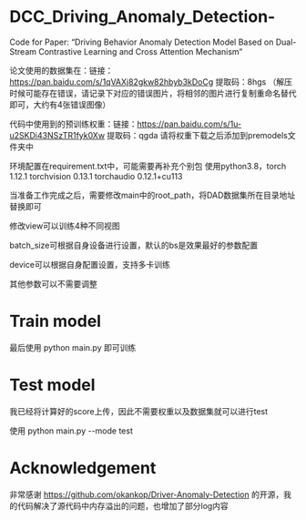# DCC_Driving_Anomaly_Detection-
Code for Paper: “Driving Behavior Anomaly Detection Model Based on Dual-Stream Contrastive Learning and Cross Attention Mechanism”

论文使用的数据集在：链接：https://pan.baidu.com/s/1qVAXj82gkw82hbyb3kDoCg 提取码：8hgs 
（解压时候可能存在错误，请记录下对应的错误图片，将相邻的图片进行复制重命名替代即可，大约有4张错误图像）

代码中使用到的预训练权重：链接：https://pan.baidu.com/s/1u-u2SKDi43NSzTR1fyk0Xw 提取码：qgda 
请将权重下载之后添加到premodels文件夹中

环境配置在requirement.txt中，可能需要再补充个别包
使用python3.8，torch 1.12.1 torchvision 0.13.1 torchaudio 0.12.1+cu113

当准备工作完成之后，需要修改main中的root_path，将DAD数据集所在目录地址替换即可

修改view可以训练4种不同视图

batch_size可根据自身设备进行设置，默认的bs是效果最好的参数配置

device可以根据自身配置设置，支持多卡训练

其他参数可以不需要调整

# Train model
最后使用 python main.py 即可训练

# Test model
我已经将计算好的score上传，因此不需要权重以及数据集就可以进行test

使用 python main.py --mode test
# Acknowledgement
非常感谢 https://github.com/okankop/Driver-Anomaly-Detection 的开源，我的代码解决了源代码中内存溢出的问题，也增加了部分log内容
